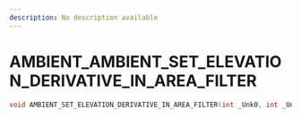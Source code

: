 ```yaml
---
description: No description available 
---
```


# AMBIENT\_AMBIENT_SET_ELEVATION_DERIVATIVE_IN_AREA_FILTER

```cpp
void AMBIENT_SET_ELEVATION_DERIVATIVE_IN_AREA_FILTER(int _Unk0, int _Unk1);
```